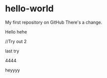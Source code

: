# hello-world
My first repository on GitHub
There's a change.

Hello hehe

//Try out 2

last try

4444

heyyyy
